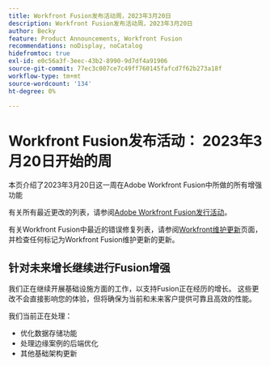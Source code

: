 ```yaml
---
title: Workfront Fusion发布活动周，2023年3月20日
description: Workfront Fusion发布活动周，2023年3月20日
author: Becky
feature: Product Announcements, Workfront Fusion
recommendations: noDisplay, noCatalog
hidefromtoc: true
exl-id: e0c56a3f-3eec-43b2-8990-9d7df4a91906
source-git-commit: 77ec3c007ce7c49ff760145fafcd7f62b273a18f
workflow-type: tm+mt
source-wordcount: '134'
ht-degree: 0%

---
```


# Workfront Fusion发布活动： 2023年3月20日开始的周

本页介绍了2023年3月20日这一周在Adobe Workfront Fusion中所做的所有增强功能

有关所有最近更改的列表，请参阅[Adobe Workfront Fusion发行活动](/help/workfront-fusion/fusion-product-releases/fusion-release-activity.md)。

有关Workfront Fusion中最近的错误修复列表，请参阅[Workfront维护更新](https://experienceleague.adobe.com/docs/workfront-known-issues/releases/current-updates.html?lang=zh-Hans)页面，并检查任何标记为Workfront Fusion维护更新的更新。

## 针对未来增长继续进行Fusion增强

我们正在继续开展基础设施方面的工作，以支持Fusion正在经历的增长。 这些更改不会直接影响您的体验，但将确保为当前和未来客户提供可靠且高效的性能。

我们当前正在处理：

* 优化数据存储功能
* 处理边缘案例的后端优化
* 其他基础架构更新
